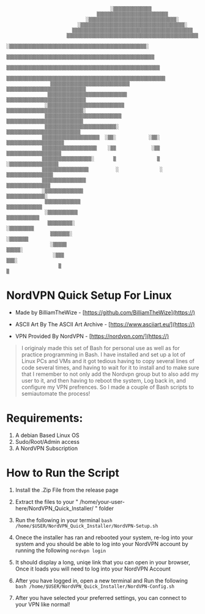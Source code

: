                                                                                                     
                                          ░▒▒▒▒▒▒▒▒▒▒▒▒▒▒                                           
                                     ▒▒▒▒▒▒▒▒▒▒▒▒▒▒▒▒▒▒▒▒▒▒▒▒▒▒                                     
                                 ░▒▒▒▒▒▒▒▒▒▒▒▒▒▒▒▒▒▒▒▒▒▒▒▒▒▒▒▒▒▒▒▒░                                 
                              ░▒▒▒▒▒▒▒▒▒▒▒▒▒▒▒▒▒▒▒▒▒▒▒▒▒▒▒▒▒▒▒▒▒▒▒▒▒▒░                              
                            ▒▒▒▒▒▒▒▒▒▒▒▒▒▒▒▒▒▒▒▒▒▒▒▒▒▒▒▒▒▒▒▒▒▒▒▒▒▒▒▒▒▒▒▒                            
                          ▒▒▒▒▒▒▒▒▒▒▒▒▒▒▒▒▒▒▒▒▒▒▒▒▒▒▒▒▒▒▒▒▒▒▒▒▒▒▒▒▒▒▒▒▒▒▒▒                          
                        ░▒▒▒▒▒▒▒▒▒▒▒▒▒▒▒▒▒▒▒▒▒▒▒▒▒▒▒▒▒▒▒▒▒▒▒▒▒▒▒▒▒▒▒▒▒▒▒▒▒▒░                        
                       ▒▒▒▒▒▒▒▒▒▒▒▒▒▒▒▒▒▒▒▒▒▒▒▒▒▒▒▒▒▒▒▒▒▒▒▒▒▒▒▒▒▒▒▒▒▒▒▒▒▒▒▒▒▒                       
                      ▒▒▒▒▒▒▒▒▒▒▒▒▒▒▒▒▒▒▒▒▒▒▒▒▒▒▒▒▒▒▒▒▒▒▒▒▒▒▒▒▒▒▒▒▒▒▒▒▒▒▒▒▒▒▒▒                      
                     ▒▒▒▒▒▒▒▒▒▒▒▒▒▒▒▒▒▒▒▒▒▒▒▒▒▒▒▒▒▒▒▒▒▒▒▒▒▒▒▒▒▒▒▒▒▒▒▒▒▒▒▒▒▒▒▒▒▒                     
                    ▒▒▒▒▒▒▒▒▒▒▒▒▒▒▒▒▒▒▒▒▒▒▒▒▒▒▒▒▒  ▒▒▒▒▒▒▒▒▒▒▒▒▒▒▒▒▒▒▒▒▒▒▒▒▒▒▒▒▒                    
                   ▒▒▒▒▒▒▒▒▒▒▒▒▒▒▒▒▒▒▒▒▒▒▒▒▒▒▒▒▒    ▒▒▒▒▒▒▒▒▒▒▒▒▒▒▒▒▒▒▒▒▒▒▒▒▒▒▒▒▒                   
                  ░▒▒▒▒▒▒▒▒▒▒▒▒▒▒▒▒▒▒▒▒▒▒▒▒▒▒▒▒      ▒▒▒▒▒▒▒▒▒▒▒▒▒▒▒▒▒▒▒▒▒▒▒▒▒▒▒▒░                  
                  ▒▒▒▒▒▒▒▒▒▒▒▒▒▒▒▒▒▒▒▒▒▒▒▒▒▒▒▒        ▒▒▒▒▒▒▒▒▒▒▒▒▒▒▒▒▒▒▒▒▒▒▒▒▒▒▒▒                  
                  ▒▒▒▒▒▒▒▒▒▒▒▒▒▒▒▒▒▒▒▒▒▒▒▒▒▒░          ▒▒▒▒▒▒▒▒▒▒▒▒▒▒▒▒▒▒▒▒▒▒▒▒▒▒▒                  
                 ▒▒▒▒▒▒▒▒▒▒▒▒▒▒▒▒▒▒▒▒▒  ░▒▒░            ░▒▒░  ▒▒▒▒▒▒▒▒▒▒▒▒▒▒▒▒▒▒▒▒▒                 
                 ▒▒▒▒▒▒▒▒▒▒▒▒▒▒▒▒▒▒▒▒    ░▒▒             ░▒▒   ▒▒▒▒▒▒▒▒▒▒▒▒▒▒▒▒▒▒▒▒                 
                 ▒▒▒▒▒▒▒▒▒▒▒▒▒▒▒▒▒▒░       ▒               ▒    ░▒▒▒▒▒▒▒▒▒▒▒▒▒▒▒▒▒▒                 
                 ▒▒▒▒▒▒▒▒▒▒▒▒▒▒▒▒▒          ░               ░     ▒▒▒▒▒▒▒▒▒▒▒▒▒▒▒▒▒                 
                 ▒▒▒▒▒▒▒▒▒▒▒▒▒▒▒▒                                  ▒▒▒▒▒▒▒▒▒▒▒▒▒▒▒▒                 
                 ░▒▒▒▒▒▒▒▒▒▒▒▒▒▒                                    ▒▒▒▒▒▒▒▒▒▒▒▒▒▒░                 
                  ▒▒▒▒▒▒▒▒▒▒▒▒▒                                      ▒▒▒▒▒▒▒▒▒▒▒▒▒                  
                  ░▒▒▒▒▒▒▒▒▒▒▒                                        ▒▒▒▒▒▒▒▒▒▒▒▒                  
                   ▒▒▒▒▒▒▒▒▒░                                          ░▒▒▒▒▒▒▒▒▒                   
                    ▒▒▒▒▒▒▒░                                            ░▒▒▒▒▒▒▒                    
                    ░▒▒▒▒▒                                                ▒▒▒▒▒░                    
                     ░▒▒▒                                                  ▒▒▒░                     
                       ▒                                                    ▒                       
                                                                                                    

# NordVPN Quick Setup For Linux

   - Made by BilliamTheWize - [https://github.com/BilliamTheWize](https://)

   - ASCII Art By The ASCII Art Archive - [https://www.asciiart.eu/](https://)

   - VPN Provided By NordVPN - [https://nordvpn.com/](https://)

> I originaly made this set of Bash for personal use as well as for practice programming in Bash. I have installed and set up a lot of Linux PCs and VMs and it got tedious having to copy several lines of code several times, and having to wait for it to install and to make sure that I remember to not only add the Nordvpn group but to also add my user to it, and then having to reboot the system, Log back in, and configure my VPN prefrences. So I made a couple of Bash scripts to semiautomate the process! 

# Requirements: 
1. A debian Based Linux OS 
2. Sudo/Root/Admin access
3. A NordVPN Subscription


# How to Run the Script
1. Install the .Zip File from the release page 

2. Extract the files to your " /home/your-user-here/NordVPN_Quick_Installer/ " folder

3. Run the following in your terminal
`bash /home/$USER/NordVPN_Quick_Installer/NordVPN-Setup.sh`

4. Onece the installer has ran and rebooted your system, re-log into your system and you should be able to log into your NordVPN account by running the following 
`nordvpn login`

5. It should display a long, uniqe link that you can open in your browser, Once it loads you will need to log into your NordVPN Account

6. After you have logged in, open a new terminal and Run the following
`bash /home/$USER/NordVPN_Quick_Installer/NordVPN-Config.sh`

7. After you have selected your preferred settings, you can connect to your VPN like normal!
